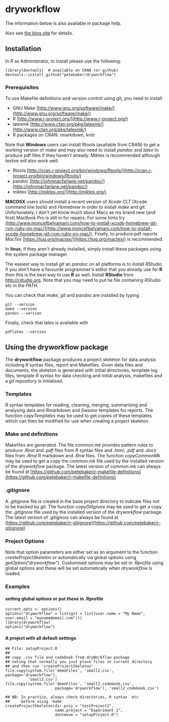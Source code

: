 # dryworkflow

The information below is also available in package help.

Also see [the blog site](http://www.petebaker.id.au/r-package-dryworkflow "Peter Baker's R blog") for details.

## Installation

In *R* as Administrator, to install please use the following:

```{r}
library(devtools)  # available on CRAN (or github)
devtools::install_github("petebaker/dryworkflow")
```

### Prerequisites

To use Makefile definitions and version control using git, you need to install
- GNU Make  [http://www.gnu.org/software/make/](http://www.gnu.org/software/make/)
- R         [http://www.r-project.org/](http://www.r-project.org/)
- latexmk   [http://www.ctan.org/pkg/latexmk/](http://www.ctan.org/pkg/latexmk/)
- R packages on CRAN: rmarkdown, knitr

Note that **Windows** users can install Rtools (available from CRAN) to get a working version of *make* and may also need to install *pandoc* and *latex* to produce pdf files if they haven't already. Miktex is recommended although texlive will also work well.
- Rtools   [http://cran.r-project.org/bin/windows/Rtools/](http://cran.r-project.org/bin/windows/Rtools/)
- pandoc   [http://johnmacfarlane.net/pandoc/](http://johnmacfarlane.net/pandoc/)
- miktex   [http://miktex.org/](http://miktex.org/)

**MACOSX** users should install a recent version of *Xcode CLT* (Xcode command line tools) and *Homebrew* in order to install *make* and *git*. Unfortunately, I don't yet know much about Macs as my brand new (and first) MacBook Pro is still in for repairs. For some hints try [http://www.moncefbelyamani.com/how-to-install-xcode-homebrew-git-rvm-ruby-on-mac/](http://www.moncefbelyamani.com/how-to-install-xcode-homebrew-git-rvm-ruby-on-mac/). Finally, to produce pdf reports *MacTex* [https://tug.org/mactex/](https://tug.org/mactex/) is recommended.

In **linux**, if they aren't already installed, simply install these
packages using the system package manager.

The easiest way to install *git* an *pandoc* on all platforms is to
install *RStudio*. If you don't have a favourite programmer's editor
that you already use for **R** then this is the best way to use **R**
as well.  Install **RStudio** from http://rstudio.org. Note that you
may need to put he file containing *RStudio* etc in the *PATH*.

You can check that *make*, *git* and *pandoc* are installed by typing

```{bash}
git --version
make --version
pandoc --version
```

Finally, check that latex is available with

```{bash}
pdflatex --version
```

## Using the dryworkflow package

The **dryworkflow** package produces a project skeleton for data
analysis including *R* syntax files, report and Makefiles. Given data
files and documents, the skeleton is generated with initial
directories, template log files, template *R* syntax for data checking
and initial analysis, makefiles and a *git* repository is initialised.

### Templates

*R* syntax templates for reading, cleaning, merging, summarising and
analysing data and *Rmarkdown* and *Sweave* templates for reports. The
function *copyTemplates* may be used to get copies of these templates
which can then be modified for use when creating a project skeleton.

### Make and definitions

Makefiles are generated. The file *common.mk* provides pattern rules
to produce *.Rout* and *.pdf* files from *R* syntax files and *.html*,
*.pdf* and *.docx* files from *.Rmd* R markdown and *.Rnw* files.  The
function *copyCommonMk* may be used to get a copy the *common.mk* file
used by the installed version of the *dryworkflow* package. The latest
version of *common.mk* can always be found at
[https://github.com/petebaker/r-makefile-definitions](https://github.com/petebaker/r-makefile-definitions)

### .gitignore

A *.gitignore* file is created in the base project directory to
indicate files not to be tracked by *git*.  The function
*copyGitIgnore* may be used to get a copy the *.gitignore* file used
by the installed version of the *dryworkflow* package. The latest
version of *.gitignore* can always be found at
[https://github.com/petebaker/r-gitignore](https://github.com/petebaker/r-gitignore)

### Project Options

Note that option parameters are either set as an argument to the
function *createProjectSkeleton* or automatically via global options
using *getOption("dryworkflow")*. Customised options may be set in
*.Rprofile* using global options and these will be set automatically
when *dryworkflow* is loaded.

### Examples

#### setting global options or put these in .Rprofile

```{r}
current.opts <- options()
options("dryworkflow" = list(git = list(user.name = "My Name", user.email = "myname@email.com")))
library(dryworkflow)
options("dryworkflow")
```

#### A project with all default settings

```{r}
## File: setupProject.R
##
## copy .csv file and codebook from dryWorkflow package
## noting that normally you just place files in current directory
## and then run 'createProjectSkeleton'
file.copy(system.file('demoFiles', 'small2.csv', package='dryworkflow'),
          'small2.csv')
file.copy(system.file('demoFiles', 'small2_codebook.csv',
                      package='dryworkflow'), 'small2_codebook.csv')

## NB: In practice, always check directories, R syntax  etc
##     before using 'make'
createProjectSkeleton(dir.proj = "testProject2",
                      name.project = "Experiment 1",
                      dontmove = "setupProject.R")
```

